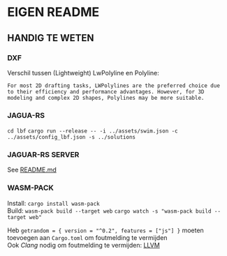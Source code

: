 # EIGEN README

## HANDIG TE WETEN

### DXF

Verschil tussen (Lightweight) LwPolyline en Polyline:

```txtd
For most 2D drafting tasks, LWPolylines are the preferred choice due to their efficiency and performance advantages. However, for 3D modeling and complex 2D shapes, Polylines may be more suitable.
```

### JAGUA-RS

`cd lbf`
`cargo run --release -- -i ../assets/swim.json -c ../assets/config_lbf.json -s ../solutions`

### JAGUAR-RS SERVER

See [README.md](./gui/server/README.md)

### WASM-PACK

Install: `cargo install wasm-pack`  
Build: `wasm-pack build --target web`
`cargo watch -s "wasm-pack build --target web"`

Heb `getrandom = { version = "^0.2", features = ["js"] }` moeten toevoegen aan `Cargo.toml` om foutmelding te vermijden  
Ook _Clang_ nodig om foutmelding te vermijden: [LLVM](https://github.com/llvm/llvm-project)

